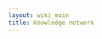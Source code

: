 ```yaml
---
layout: wiki_main
title: Knowledge network
---
```


<is-land on:visible import="{% asset_path islands/neural_network.js %}">
  <neural-network defer-hydration>
    <div id="neural-network">
    </div>
  </neural-network>
</is-land>



